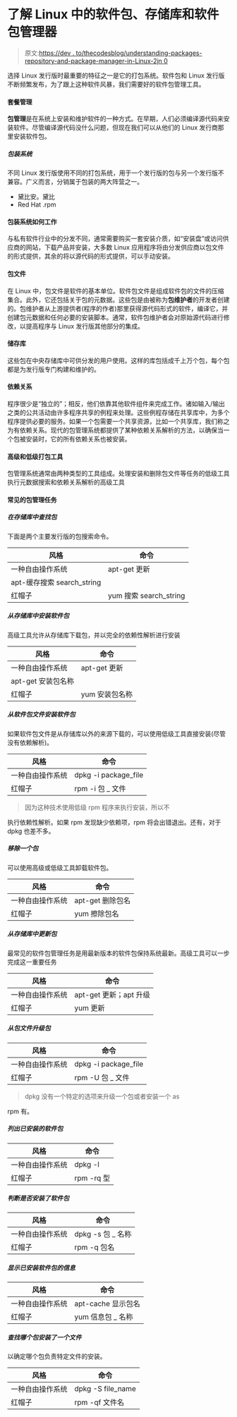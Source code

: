 # 了解 Linux 中的软件包、存储库和软件包管理器

> 原文:[https://dev . to/thecodesblog/understanding-packages-repository-and-package-manager-in-Linux-2jn 0](https://dev.to/thecodersblog/understanding-packages-repository-and-package-manager-in-linux-2jn0)

选择 Linux 发行版时最重要的特征之一是它的打包系统。软件包和 Linux 发行版不断频繁发布，为了跟上这种软件风暴，我们需要好的软件包管理工具。

#### [](#package-management)套餐管理

**包管理**是在系统上安装和维护软件的一种方式。在早期，人们必须编译源代码来安装软件。尽管编译源代码没什么问题，但现在我们可以从他们的 Linux 发行商那里安装软件包。

##### [](#packaging-system)包装系统

不同 Linux 发行版使用不同的打包系统，用于一个发行版的包与另一个发行版不兼容。广义而言，分销属于包装的两大阵营之一。

*   黛比安。黛比
*   Red Hat .rpm

#### [](#how-a-package-system-works)包装系统如何工作

与私有软件行业中的分发不同，通常需要购买一套安装介质，如“安装盘”或访问供应商的网站，下载产品并安装，大多数 Linux 应用程序将由分发供应商以包文件的形式提供，其余的将以源代码的形式提供，可以手动安装。

#### [](#package-files)包文件

在 Linux 中，包文件是软件的基本单位。软件包文件是组成软件包的文件的压缩集合。此外，它还包括关于包的元数据。这些包是由被称为**包维护者**的开发者创建的。包维护者从上游提供者(程序的作者)那里获得源代码形式的软件，编译它，并创建包元数据和任何必要的安装脚本。通常，软件包维护者会对原始源代码进行修改，以提高程序与 Linux 发行版其他部分的集成。

#### [](#repositories)储存库

这些包在中央存储库中可供分发的用户使用。这样的库包括成千上万个包，每个包都是为发行版专门构建和维护的。

#### [](#dependencies)依赖关系

程序很少是“独立的”；相反，他们依靠其他软件组件来完成工作。诸如输入/输出之类的公共活动由许多程序共享的例程来处理。这些例程存储在共享库中，为多个程序提供必要的服务。如果一个包需要一个共享资源，比如一个共享库，我们称之为有依赖关系。现代的包管理系统都提供了某种依赖关系解析的方法，以确保当一个包被安装时，它的所有依赖关系也被安装。

#### [](#high-and-lowlevel-package-tools)高级和低级打包工具

包管理系统通常由两种类型的工具组成。处理安装和删除包文件等任务的低级工具执行元数据搜索和依赖关系解析的高级工具

#### [](#common-package-management-tasks)常见的包管理任务

##### [](#finding-a-package-in-a-repository)在存储库中查找包

下面是两个主要发行版的包搜索命令。

| 风格 | 命令 |
| --- | --- |
| 一种自由操作系统 | apt-get 更新 |
| apt-缓存搜索 search_string |  |
| 红帽子 | yum 搜索 search_string |

##### [](#installing-a-package-from-a-repository)从存储库中安装软件包

高级工具允许从存储库下载包，并以完全的依赖性解析进行安装

| 风格 | 命令 |
| --- | --- |
| 一种自由操作系统 | apt-get 更新 |
| apt-get 安装包名称 |  |
| 红帽子 | yum 安装包名称 |

##### [](#installing-a-package-from-a-package-file)从软件包文件安装软件包

如果软件包文件是从存储库以外的来源下载的，可以使用低级工具直接安装(尽管没有依赖解析)。

| 风格 | 命令 |
| --- | --- |
| 一种自由操作系统 | dpkg -i package_file |
| 红帽子 | rpm -i 包 _ 文件 |

> 因为这种技术使用低级 rpm 程序来执行安装，所以不

执行依赖性解析。如果 rpm 发现缺少依赖项，rpm 将会出错退出。还有，对于 dpkg 也差不多。

##### [](#removing-a-package)移除一个包

可以使用高级或低级工具卸载软件包。

| 风格 | 命令 |
| --- | --- |
| 一种自由操作系统 | apt-get 删除包名 |
| 红帽子 | yum 擦除包名 |

##### [](#updating-packages-from-a-repository)从存储库中更新包

最常见的软件包管理任务是用最新版本的软件包保持系统最新。高级工具可以一步完成这一重要任务

| 风格 | 命令 |
| --- | --- |
| 一种自由操作系统 | apt-get 更新；apt 升级 |
| 红帽子 | yum 更新 |

##### [](#upgrading-a-package-from-a-package-file)从包文件升级包

| 风格 | 命令 |
| --- | --- |
| 一种自由操作系统 | dpkg -i package_file |
| 红帽子 | rpm -U 包 _ 文件 |

> dpkg 没有一个特定的选项来升级一个包或者安装一个 as

rpm 有。

##### [](#listing-installed-packages)列出已安装的软件包

| 风格 | 命令 |
| --- | --- |
| 一种自由操作系统 | dpkg -l |
| 红帽子 | rpm -rq 型 |

##### [](#determining-whether-a-package-is-installed)判断是否安装了软件包

| 风格 | 命令 |
| --- | --- |
| 一种自由操作系统 | dpkg -s 包 _ 名称 |
| 红帽子 | rpm -q 包名 |

##### [](#displaying-information-about-an-installed-package)显示已安装软件包的信息

| 风格 | 命令 |
| --- | --- |
| 一种自由操作系统 | apt-cache 显示包名 |
| 红帽子 | yum 信息包 _ 名称 |

##### [](#finding-which-package-installed-a-file)查找哪个包安装了一个文件

以确定哪个包负责特定文件的安装。

| 风格 | 命令 |
| --- | --- |
| 一种自由操作系统 | dpkg -S file_name |
| 红帽子 | rpm -qf 文件名 |